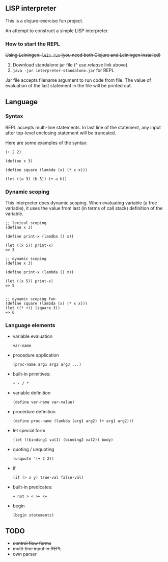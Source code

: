 ## LISP interpreter

This is a clojure-exercise fun project.

An attempt to construct a simple LISP interpreter.

### How to start the REPL

~~Using Leiningen: `lein run` (you need both Clojure and Leiningen installed)~~

1. Download standalone jar file (^ use _release_ link above).
2. `java -jar interpreter-standalone.jar` for REPL

Jar file accepts filename argument to run code from file. The value of
evaluation of the last statement in the file will be printed out.

## Language

### Syntax

REPL accepts multi-line statements. In last line of the
statement, any input after top-level enclosing statement will be
truncated.


Here are some examples of the syntax:

```
(+ 2 2)

(define x 3)

(define square (lambda (x) (* x x)))

(let ((a 3) (b 5)) (+ a b))
```

### Dynamic scoping

This interpreter does dynamic scoping. When evaluating variable (a
free variable), it uses the value from last (in terms of call stack)
definition of the variable.

```
;; lexical scoping
(define x 3)

(define print-x (lamdba () x))

(let ((x 5)) print-x)
=> 3

;; dynamic scoping
(define x 3)

(define print-x (lambda () x))

(let ((x 5)) print-x)
=> 5


;; dynamic scoping fun
(define square (lambda (x) (* x x)))
(let ((* +)) (square 3))
=> 6
```

### Language elements

- variable evaluation

  `var-name`
- procedure application

  `(proc-name arg1 arg2 arg3 ...)`
- built-in primitives:

  `+ - / *`
- variable definition

  `(define var-name var-value)`
- procedure definition

  `(define proc-name (lambda (arg1 arg2) (+ arg1 arg2)))`
- let special form

  `(let ((binding1 val1) (binding2 val2)) body)`
- quoting / unquoting

  `(unquote '(+ 2 2))`
- if

  `(if (> x y) true-val false-val)`
- built-in predicates:

  `= not > < >= <=`
  
- begin 

  `(begin statements)`


## TODO

- ~~control flow forms~~
- ~~multi-line input in REPL~~
- own parser
